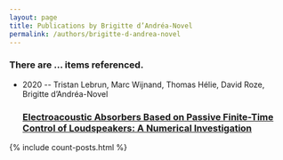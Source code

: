 ```yaml
---
layout: page
title: Publications by Brigitte d’Andréa-Novel
permalink: /authors/brigitte-d-andrea-novel
---
```


<h3 id="number-posts">There are ... items referenced.</h3>
<ul class="post-list">
<li><span class='post-meta'>2020 -- Tristan Lebrun, Marc Wijnand, Thomas Hélie, David Roze, Brigitte d’Andréa-Novel</span><h3><a class='post-link' href="{{ site.baseurl }}/electroacoustic-absorbers-based-on-passive-finite-time-control-of-loudspeakers-a-numerical-investigation">Electroacoustic Absorbers Based on Passive Finite-Time Control of Loudspeakers: A Numerical Investigation</a></h3></li>

</ul>
{% include count-posts.html %}
